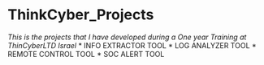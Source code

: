 # ThinkCyber_Projects

*This is the projects that I have developed during a One year Training 
at ThinCyberLTD Israel*
    * INFO EXTRACTOR TOOL
    * LOG ANALYZER TOOL
    * REMOTE CONTROL TOOL
    * SOC ALERT TOOL 
    


